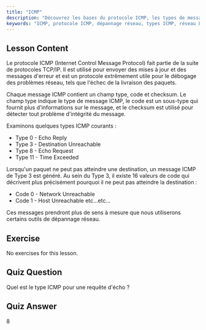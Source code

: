 ```yaml
---
title: "ICMP"
description: "Découvrez les bases du protocole ICMP, les types de messages et les codes pour le dépannage réseau. Comprenez comment ICMP fonctionne pour déboguer les problèmes réseau."
keywords: "ICMP, protocole ICMP, dépannage réseau, types ICMP, réseau Linux, débutant, tutoriel, guide"
---
```


## Lesson Content

Le protocole ICMP (Internet Control Message Protocol) fait partie de la suite de protocoles TCP/IP. Il est utilisé pour envoyer des mises à jour et des messages d'erreur et est un protocole extrêmement utile pour le débogage des problèmes réseau, tels que l'échec de la livraison des paquets.

Chaque message ICMP contient un champ type, code et checksum. Le champ type indique le type de message ICMP, le code est un sous-type qui fournit plus d'informations sur le message, et le checksum est utilisé pour détecter tout problème d'intégrité du message.

Examinons quelques types ICMP courants :

- Type 0 - Echo Reply
- Type 3 - Destination Unreachable
- Type 8 - Echo Request
- Type 11 - Time Exceeded

Lorsqu'un paquet ne peut pas atteindre une destination, un message ICMP de Type 3 est généré. Au sein du Type 3, il existe 16 valeurs de code qui décrivent plus précisément pourquoi il ne peut pas atteindre la destination :

- Code 0 - Network Unreachable
- Code 1 - Host Unreachable
  etc...etc...

Ces messages prendront plus de sens à mesure que nous utiliserons certains outils de dépannage réseau.

## Exercise

No exercises for this lesson.

## Quiz Question

Quel est le type ICMP pour une requête d'écho ?

## Quiz Answer

8
